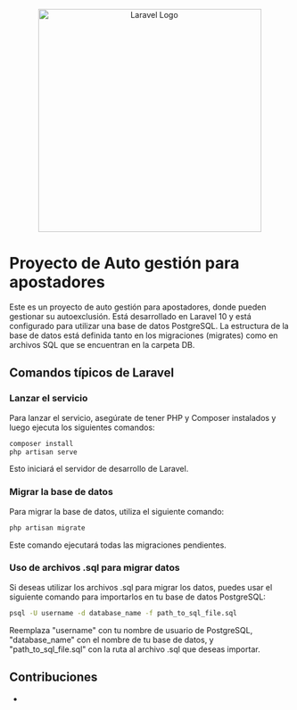 <p align="center"><a href="https://laravel.com" target="_blank"><img src="https://raw.githubusercontent.com/laravel/art/master/logo-lockup/5%20SVG/2%20CMYK/1%20Full%20Color/laravel-logolockup-cmyk-red.svg" width="400" alt="Laravel Logo"></a></p>


# Proyecto de Auto gestión para apostadores

Este es un proyecto de auto gestión para apostadores, donde pueden gestionar su autoexclusión. Está desarrollado en Laravel 10 y está configurado para utilizar una base de datos PostgreSQL. La estructura de la base de datos está definida tanto en los migraciones (migrates) como en archivos SQL que se encuentran en la carpeta DB.

## Comandos típicos de Laravel

### Lanzar el servicio

Para lanzar el servicio, asegúrate de tener PHP y Composer instalados y luego ejecuta los siguientes comandos:

```bash
composer install
php artisan serve
```

Esto iniciará el servidor de desarrollo de Laravel.

### Migrar la base de datos

Para migrar la base de datos, utiliza el siguiente comando:

```bash
php artisan migrate
```

Este comando ejecutará todas las migraciones pendientes.

### Uso de archivos .sql para migrar datos

Si deseas utilizar los archivos .sql para migrar los datos, puedes usar el siguiente comando para importarlos en tu base de datos PostgreSQL:

```bash
psql -U username -d database_name -f path_to_sql_file.sql
```

Reemplaza "username" con tu nombre de usuario de PostgreSQL, "database_name" con el nombre de tu base de datos, y "path_to_sql_file.sql" con la ruta al archivo .sql que deseas importar.

## Contribuciones

-
